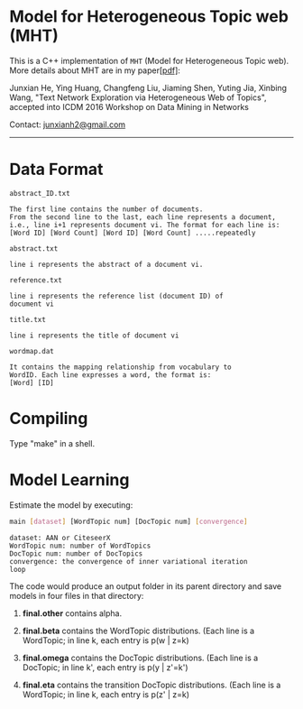 # Model for Heterogeneous Topic web (MHT)

This is a C++ implementation of `MHT` (Model for Heterogeneous
Topic web).   
More details about MHT are in my paper[[pdf]](https://arxiv.org/pdf/1610.00219.pdf): 

Junxian He, Ying Huang, Changfeng Liu, Jiaming Shen, Yuting Jia, Xinbing Wang, "Text Network Exploration via Heterogeneous Web of Topics", accepted into ICDM 2016 Workshop on Data Mining in Networks  

Contact: junxianh2@gmail.com

*********

# Data Format
```
abstract_ID.txt

The first line contains the number of documents.
From the second line to the last, each line represents a document, i.e., line i+1 represents document vi. The format for each line is:
[Word ID] [Word Count] [Word ID] [Word Count] .....repeatedly

abstract.txt

line i represents the abstract of a document vi.

reference.txt

line i represents the reference list (document ID) of
document vi

title.txt

line i represents the title of document vi

wordmap.dat

It contains the mapping relationship from vocabulary to 
WordID. Each line expresses a word, the format is: 
[Word] [ID]
```


# Compiling

Type "make" in a shell.


# Model Learning

Estimate the model by executing:
```Bash
main [dataset] [WordTopic num] [DocTopic num] [convergence]
```
```
dataset: AAN or CiteseerX  
WordTopic num: number of WordTopics  
DocTopic num: number of DocTopics  
convergence: the convergence of inner variational iteration  
loop  
```
The code would produce an output folder in its parent directory
and save models in four files in that directory:

1. **final.other** contains alpha.

2. **final.beta** contains the WordTopic distributions.
   (Each line is a WordTopic; in line k, each entry is p(w | z=k)

3. **final.omega** contains the DocTopic distributions.
   (Each line is a DocTopic; in line k', each entry is p(y | z'=k')

4. **final.eta** contains the transition DocTopic distributions.
   (Each line is a WordTopic; in line k, each entry is p(z' | z=k)

